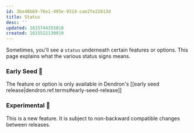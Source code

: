 ```yaml
---
id: 3be48b69-76e1-495e-9314-cae2fe22813d
title: Status
desc: ''
updated: 1615744355018
created: 1615522130919
---
```



Sometimes, you'll see a `status` underneath certain features or options. This page explains what the various status signs means.

### Early Seed 🌱

The feature or option is only available in Dendron's [[early seed release|dendron.ref.terms#early-seed-release]]

### Experimental 🚧

This is a new feature. It is subject to non-backward compatible changes between releases.
